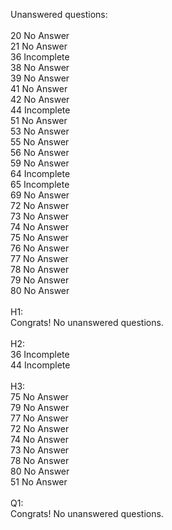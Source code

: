 Unanswered questions:<br /><br />20 No Answer<br />21 No Answer<br />36 Incomplete<br />38 No Answer<br />39 No Answer<br />41 No Answer<br />42 No Answer<br />44 Incomplete<br />51 No Answer<br />53 No Answer<br />55 No Answer<br />56 No Answer<br />59 No Answer<br />64 Incomplete<br />65 Incomplete<br />69 No Answer<br />72 No Answer<br />73 No Answer<br />74 No Answer<br />75 No Answer<br />76 No Answer<br />77 No Answer<br />78 No Answer<br />79 No Answer<br />80 No Answer<br /><br />H1:<br />Congrats! No unanswered questions.<br /><br />H2:<br />36 Incomplete<br />44 Incomplete<br /><br />H3:<br />75 No Answer<br />79 No Answer<br />77 No Answer<br />72 No Answer<br />74 No Answer<br />73 No Answer<br />78 No Answer<br />80 No Answer<br />51 No Answer<br /><br />Q1:<br />Congrats! No unanswered questions.<br /><br />